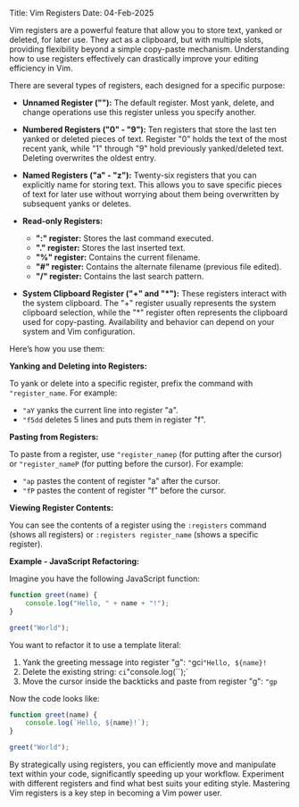 Title: Vim Registers
Date: 04-Feb-2025

Vim registers are a powerful feature that allow you to store text, yanked or deleted, for later use.  They act as a clipboard, but with multiple slots, providing flexibility beyond a simple copy-paste mechanism.  Understanding how to use registers effectively can drastically improve your editing efficiency in Vim.

There are several types of registers, each designed for a specific purpose:

* **Unnamed Register (""):** The default register.  Most yank, delete, and change operations use this register unless you specify another.

* **Numbered Registers ("0" - "9"):** Ten registers that store the last ten yanked or deleted pieces of text.  Register "0" holds the text of the most recent yank, while "1" through "9" hold previously yanked/deleted text.  Deleting overwrites the oldest entry.

* **Named Registers ("a" - "z"):**  Twenty-six registers that you can explicitly name for storing text.  This allows you to save specific pieces of text for later use without worrying about them being overwritten by subsequent yanks or deletes.

* **Read-only Registers:**
    * **":" register:** Stores the last command executed.
    * **"." register:** Stores the last inserted text.
    * **"%" register:** Contains the current filename.
    * **"#" register:** Contains the alternate filename (previous file edited).
    * **"/" register:** Contains the last search pattern.

* **System Clipboard Register ("+" and "*"):**  These registers interact with the system clipboard.  The "+" register usually represents the system clipboard selection, while the "*" register often represents the clipboard used for copy-pasting. Availability and behavior can depend on your system and Vim configuration.


Here’s how you use them:

**Yanking and Deleting into Registers:**

To yank or delete into a specific register, prefix the command with `"register_name`. For example:

* `"aY` yanks the current line into register "a".
* `"f5dd` deletes 5 lines and puts them in register "f".

**Pasting from Registers:**

To paste from a register, use `"register_namep` (for putting after the cursor) or `"register_nameP` (for putting before the cursor). For example:

* `"ap` pastes the content of register "a" after the cursor.
* `"fP` pastes the content of register "f" before the cursor.

**Viewing Register Contents:**

You can see the contents of a register using the `:registers` command (shows all registers) or `:registers register_name` (shows a specific register).


**Example - JavaScript Refactoring:**

Imagine you have the following JavaScript function:

```javascript
function greet(name) {
    console.log("Hello, " + name + "!");
}

greet("World");
```

You want to refactor it to use a template literal:

1. Yank the greeting message into register "g": `"`gci`"Hello, ${name}!`<Esc>
2. Delete the existing string: `ci`"console.log(``);`<Esc>
3. Move the cursor inside the backticks and paste from register "g": `"gp`

Now the code looks like:

```javascript
function greet(name) {
    console.log(`Hello, ${name}!`);
}

greet("World");
```

By strategically using registers, you can efficiently move and manipulate text within your code, significantly speeding up your workflow.  Experiment with different registers and find what best suits your editing style.  Mastering Vim registers is a key step in becoming a Vim power user.
